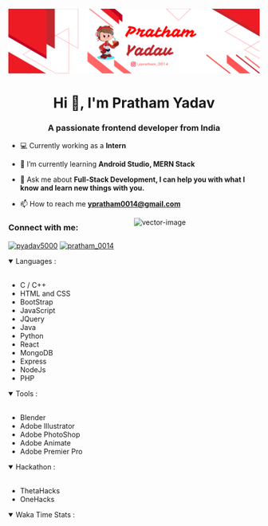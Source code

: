 [![ProfileBanner](https://github.com/ypratham/ypratham/blob/main/Images/GitHub%20Banner.png)](https://github.com/ypratham)
<h1 align="center">Hi 👋, I'm Pratham Yadav</h1>
<h3 align="center">A passionate frontend developer from India</h3>

- :computer: Currently working as a **Intern**

- 🌱 I’m currently learning **Android Studio, MERN Stack**

- 💬 Ask me about **Full-Stack Development, I can help you with what I know and learn new things with you.**

- 📫 How to reach me **ypratham0014@gmail.com**

<img align="right" width="50%" src="https://i.ibb.co/4m6Nb8N/First-Vector-Holographic-Computer-Man.png" alt="vector-image" border="0">

<h3 align="left">Connect with me:</h3>
<p align="left">
<a href="https://www.hackerrank.com/pyadav5000" target="blank"><img align="center" src="https://i.ibb.co/4ggQWHL/Linked-In-Icon.png" alt="pyadav5000" height="30" width="30" /></a>
<a href="https://instagram.com/pratham_0014" target="blank"><img align="center" src="https://i.ibb.co/hsqptbP/Instagram-Icon.png" alt="pratham_0014" height="30" width="30" /></a>

</p>

<p align="left"> 
<details open>
  <summary> Languages : </summary>
<br>
  <ul>
    <li> C / C++ </li>
    <li> HTML and CSS </li>
    <li> BootStrap </li>
    <li> JavaScript </li>
    <li> JQuery </li>
    <li> Java </li> 
    <li> Python </li>
    <li> React </li>
    <li> MongoDB </li>
    <li> Express </li>
    <li> NodeJs </li>
    <li> PHP </li>
  </ul>
</details>
 <details open>
<summary> Tools : </summary>
<br>
  <ul> 
  <li> Blender </li>
  <li> Adobe Illustrator </li>
  <li> Adobe PhotoShop </li>
  <li> Adobe Animate </li>
  <li> Adobe Premier Pro </li>
  </ul>
</details>
</p>
<details open>
  <summary> Hackathon : </summary>
  <br>
  <ul>
    <li>ThetaHacks</li>
    <li>OneHacks</li>
  </ul>
 </details>
 <details open>
  <summary> Waka Time Stats : </summary>
  <br>
  <!--START_SECTION:waka--><!--END_SECTION:waka-->
 </details>
  


